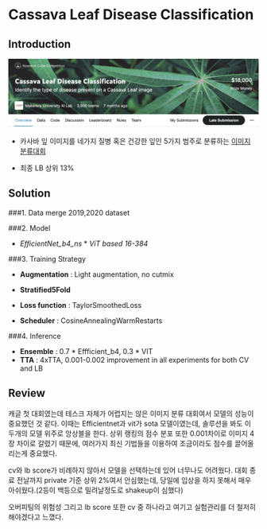# Cassava Leaf Disease Classification
## Introduction
![image](./img/cassava.png)
* 카사바 잎 이미지를 네가지 질병 혹은 건강한 잎인 5가지 범주로 분류하는 [이미지 분류대회](https://www.kaggle.com/c/cassava-leaf-disease-classification/overview)

* 최종 LB 상위 13%

## Solution
###1. Data
merge 2019,2020 dataset


###2. Model
   * *EfficientNet_b4_ns*
    * *ViT based 16-384*
    

###3. Training Strategy
* **Augmentation** : Light augmentation, no cutmix
* **Stratified5Fold**
  
* **Loss function** : TaylorSmoothedLoss
* **Scheduler** : CosineAnnealingWarmRestarts

###4. Inference
* **Ensemble** : 0.7 * Effficient_b4,  0.3   * VIT
* **TTA** : 4xTTA, 0.001-0.002 improvement in all experiments for both CV and LB

##  Review
캐글 첫 대회였는데 테스크 자체가 어렵지는 않은 이미지 분류 대회여서 
모델의 성능이 중요했던 것 같다. 이때는 Efficientnet과 vit가 sota 모델이였는데, 솔루션을 봐도 
이 두개의 모델 위주로 앙상블을 한다. 상위 랭킹의 점수 분포 또한 0.001차이로 이미지 4장 차이로 갈렸기 때문에, 여러가지 최신 기법들을 이용하여 조금이라도
점수를 끌어올리는게 중요했다. 

cv와 lb score가 비례하지 않아서 모델을 선택하는데 있어 너무나도 어려웠다. 대회 종료 전날까지
private 기준 상위 2%여서 안심했는데, 당일에 입상을 하지 못해서 매우 아쉬웠다.(2등이 백등으로 밀려날정도로 shakeup이 심했다)

오버피팅의 위험성 그리고 lb score 또한 cv 중 하나라고 여기고 실험관리를 더 철저히 해야겠다고 느꼈다.